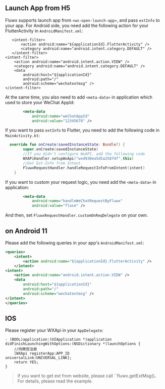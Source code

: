 ## Launch App from H5
Fluwx supports launch app from `<wx-open-launch-app>`, and pass `extInfo` to your app.
For Android side, you need add the following action for your FlutterActivity in `AndroidManifest.xml`:
```
   <intent-filter>
       <action android:name="${applicationId}.FlutterActivity" />
       <category android:name="android.intent.category.DEFAULT" />
   </intent-filter>
<intent-filter>
    <action android:name="android.intent.action.VIEW" />
    <category android:name="android.intent.category.DEFAULT" />
    <data
        android:host="${applicationId}"
        android:path="/"
        android:scheme="wechatextmsg" />
</intent-filter>
```

At the same time, you also need to add `<meta-data>` in application which used to store your WeChat AppId:
```xml
        <meta-data
            android:name="weChatAppId"
            android:value="12345678" />

```

If you want to pass `extInfo` to Flutter, you need to add the following code in `MainActivity.kt`:
```kotlin
  override fun onCreate(savedInstanceState: Bundle?) {
        super.onCreate(savedInstanceState)
        //If you didn't configure WxAPI, add the following code
        WXAPiHandler.setupWxApi("wxd930ea5d5a258f4f",this)
        //Get Ext-Info from Intent.
        FluwxRequestHandler.handleRequestInfoFromIntent(intent)
    }
```
If you want to custom your request logic, you need add the `<meta-data>` in application:
```xml
        <meta-data
            android:name="handleWeChatRequestByFluwx"
            android:value="flase" />
```
And then, set `FluwxRequestHandler.customOnReqDelegate` on your own.


## on Android 11
Please add the following queries in your app's `AndroidManifest.xml`:

```xml
<queries>
    <intent>
        <action android:name="${applicationId}.FlutterActivity" />
    </intent>
<intent>
    <action android:name="android.intent.action.VIEW" />
    <data
        android:host="${applicationId}"
        android:path="/"
        android:scheme="wechatextmsg" />
</intent>
</queries>
```
## IOS
Please register your WXApi in your `AppDelegate`:
```oc
- (BOOL)application:(UIApplication *)application didFinishLaunchingWithOptions:(NSDictionary *)launchOptions {
    //向微信注册
    [WXApi registerApp:APP_ID
universalLink:UNIVERSAL_LINK];
    return YES;
}
```

> If you want to get ext from website, please call ``fluwx.getExtMsg()`。`For details, please read the example.